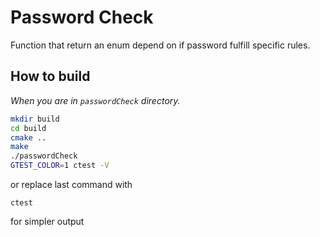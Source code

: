 # Password Check

Function that return an enum depend on if password fulfill specific rules.

## How to build

*When you are in `passwordCheck` directory.*

```bash
mkdir build
cd build
cmake ..
make
./passwordCheck
GTEST_COLOR=1 ctest -V
```
or replace last command with
```
ctest
```
for simpler output

